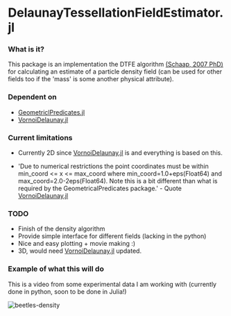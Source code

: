 # DelaunayTessellationFieldEstimator.jl

### What is it?

This package is an implementation the DTFE algorithm [(Schaap, 2007 PhD)](https://www.rug.nl/research/portal/files/2816076/c2.pdf)
for calculating an estimate of a particle density field (can be used for other fields too if the 'mass' is some another physical 
attribute).

### Dependent on

- [GeometriclPredicates.jl](https://github.com/JuliaGeometry/GeometricalPredicates.jl)
- [VornoiDelaunay.jl](https://github.com/JuliaGeometry/VoronoiDelaunay.jl)


### Current limitations

- Currently 2D since [VornoiDelaunay.jl](https://github.com/JuliaGeometry/VoronoiDelaunay.jl) is and everything
  is based on this.

- 'Due to numerical restrictions the point coordinates must be within min_coord <= x <= max_coord where min_coord=1.0+eps(Float64) and max_coord=2.0-2eps(Float64). Note this is a bit different than what is required by the GeometricalPredicates package.' - Quote
[VornoiDelaunay.jl](https://github.com/JuliaGeometry/VoronoiDelaunay.jl)

### TODO 

- Finish of the density algorithm
- Provide simple interface for different fields (lacking in the python)
- Nice and easy plotting + movie making :)
- 3D, would need [VornoiDelaunay.jl](https://github.com/JuliaGeometry/VoronoiDelaunay.jl) updated.

### Example of what this will do

This is a video from some experimental data I am working with (currently done in python, soon to be
done in Julia!)

![beetles-density](https://github.com/harveydevereux/DelaunayTessellationFieldEstimator.jl/blob/master/resources/density%20and%20points.gif)
